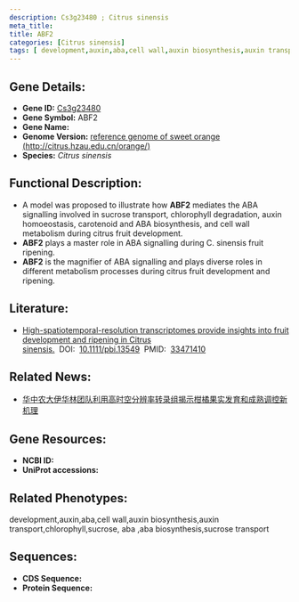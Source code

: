 ```yaml
---
description: Cs3g23480 ; Citrus sinensis
meta_title:
title: ABF2
categories: [Citrus sinensis]
tags: [ development,auxin,aba,cell wall,auxin biosynthesis,auxin transport,chlorophyll,sucrose, aba ,aba biosynthesis,sucrose transport ]
---
```


## Gene Details:
- **Gene ID:**	[Cs3g23480]()
- **Gene Symbol:** ABF2
- **Gene Name:** 
- **Genome Version:** [reference genome of sweet orange (http://citrus.hzau.edu.cn/orange/)]()
- **Species:** *Citrus sinensis*

## Functional Description:
   - A model was proposed to illustrate how **ABF2** mediates the ABA signalling involved in sucrose transport, chlorophyll degradation, auxin homoeostasis, carotenoid and ABA biosynthesis, and cell wall metabolism during citrus fruit development.
   - **ABF2** plays a master role in ABA signalling during C. sinensis fruit ripening.
   - **ABF2** is the magnifier of ABA signalling and plays diverse roles in different metabolism processes during citrus fruit development and ripening.

## Literature:
   - [High-spatiotemporal-resolution transcriptomes provide insights into fruit development and ripening in Citrus sinensis.]( https://onlinelibrary.wiley.com/doi/10.1111/pbi.13549)&nbsp;&nbsp;DOI:&nbsp;&nbsp;[10.1111/pbi.13549](https://onlinelibrary.wiley.com/doi/10.1111/pbi.13549)&nbsp;&nbsp;PMID:&nbsp;&nbsp;[33471410](https://pubmed.ncbi.nlm.nih.gov/33471410/)

## Related News:
   - [华中农大伊华林团队利用高时空分辨率转录组揭示柑橘果实发育和成熟调控新机理](https://mp.weixin.qq.com/s?__biz=MzIyOTY2NDYyNQ==&mid=2247507770&idx=3&sn=09c55afe609b6502aab0d34deddbeb0f&chksm=e8bdad24dfca2432cab6bb7aa23497e3fef772553a2a75fedcd45eff83d7ef3e604be4e65fe8&scene=27#wechat_redirect)

## Gene Resources:
- **NCBI ID:** [](https://www.ncbi.nlm.nih.gov/gene/?term=)
- **UniProt accessions:** [](https://www.uniprot.org/uniprotkb//entry)

## Related Phenotypes:
development,auxin,aba,cell wall,auxin biosynthesis,auxin transport,chlorophyll,sucrose, aba ,aba biosynthesis,sucrose transport

## Sequences:
- **CDS Sequence:**
- **Protein Sequence:**
